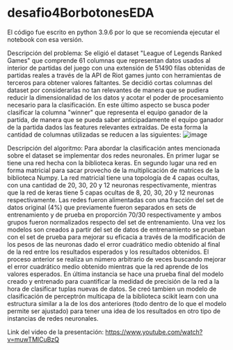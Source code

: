 # desafio4BorbotonesEDA

El código fue escrito en python 3.9.6 por lo que se recomienda ejecutar el notebook con esa versión.

Descripción del problema: Se eligió el dataset "League of Legends Ranked Games" que comprende 61 columnas que representan datos usados al interior de partidas del juego con una extensión de 51490 filas obtenidas de partidas reales a través de la API de Riot games junto con herramientas de terceros para obtener valores faltantes. Se decidió cortas columnas del dataset por considerarlas no tan relevantes de manera que se pudiera reducir la dimensionalidad de los datos y acotar el poder de procesamiento necesario para la clasificación. En este último aspecto se busca poder clasificar la columna "winner" que representa el equipo ganador de la partida, de manera que se pueda saber anticipadamente el equipo ganador de la partida dados las features relevantes extraídas.
De esta forma la cantidad de columnas utilizadas se reducen a las siguientes:
![image](https://user-images.githubusercontent.com/82004309/168493319-0c245b01-b03f-4e72-90df-8723cbdcfa9e.png)

Descripción del algoritmo: Para abordar la clasificación antes mencionada sobre el dataset se implementar dos redes neuronales. En primer lugar se tiene una red hecha con la biblioteca keras. En segundo lugar una red en forma matricial para sacar provecho de la multiplicación de matrices de la biblioteca Numpy. La red matricial tiene una topología de 4 capas ocultas, con una cantidad de 20, 30, 20 y 12 neuronas respectivamente, mientras que la red de keras tiene 5 capas ocultas de 8, 20, 30, 20 y 12 neuronas respectivamente. Las redes fueron alimentadas con una fracción del set de datos original (4%) que previamente fueron separados en sets de entrenamiento y de prueba en proporción 70/30 respectivamente y ambos grupos fueron normalizados respecto del set de entrenamiento.
Una vez los modelos son creados a partir del set de datos de entrenamiento se prueban con el set de prueba para mejorar su eficacia a través de la modificación de los pesos de las neuronas dado el error cuadrático medio obtenido al final de la red entre los resultados esperados y los resultados obtenidos. El proceso anterior se realiza un número arbitrario de veces buscando mejorar el error cuadrático medio obtenido mientras que la red aprende de los valores esperados.
En última instancia se hace una prueba final del modelo creado y entrenado para cuantificar la medidad de precisión de la red a la hora de clasificar tuplas nuevas de datos.
Se creó tambien un modelo de clasificación de perceptrón multicapa de la biblioteca scikit learn con una estructura similar a la de los dos anteriores (todo dentro de lo que el modelo permite ser ajustado) para tener una idea de los resultados en otro tipo de instancias de redes neuronales. 

Link del video de la presentación:
https://www.youtube.com/watch?v=muwTMlCuBzQ 
